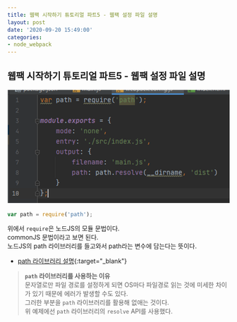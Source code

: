 ```yaml
---
title: 웹팩 시작하기 튜토리얼 파트5 - 웹팩 설정 파일 설명
layout: post
date: '2020-09-20 15:49:00'
categories:
- node_webpack
---
```


## 웹팩 시작하기 튜토리얼 파트5 - 웹팩 설정 파일 설명

![](/static/img/node/webpack/image13.png)

```javascript
var path = require('path');
```

위에서 `require`은 노드JS의 모듈 문법이다.  
commonJS 문법이라고 보면 된다.  
노드JS의 path 라이브러리를 들고와서 path라는 변수에 담는다는 뜻이다.

* [path 라이브러리 설명](https://nodejs.org/api/path.html#path_path_resolve_paths){:target="_blank"}

>**`path` 라이브러리를 사용하는 이유**  
>문자열로만 파일 경로를 설정하게 되면 OS마다 파일경로 읽는 것에 미세한 차이가 있기 때문에 에러가 발생할 수도 있다.  
>그러한 부분을 `path` 라이브러리를 활용해 없애는 것이다.  
>위 예제에선 `path` 라이브러리의 `resolve` API를 사용했다.